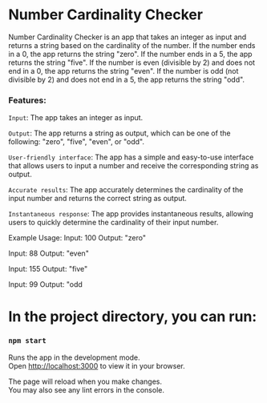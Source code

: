 
# Number Cardinality Checker

Number Cardinality Checker is an app that takes an integer as input and returns a string based on the cardinality of the number. If the number ends in a 0, the app returns the string "zero". If the number ends in a 5, the app returns the string "five". If the number is even (divisible by 2) and does not end in a 0, the app returns the string "even". If the number is odd (not divisible by 2) and does not end in a 5, the app returns the string "odd".

### Features:

`Input`: The app takes an integer as input.

`Output`: The app returns a string as output, which can be one of the following: "zero", "five", "even", or "odd".

`User-friendly interface`: The app has a simple and easy-to-use interface that allows users to input a number and receive the corresponding string as output.

`Accurate results`: The app accurately determines the cardinality of the input number and returns the correct string as output.

`Instantaneous response`: The app provides instantaneous results, allowing users to quickly determine the cardinality of their input number.

Example Usage:
Input: 100
Output: "zero"

Input: 88
Output: "even"

Input: 155
Output: "five"

Input: 99
Output: "odd


# In the project directory, you can run:

### `npm start`

Runs the app in the development mode.\
Open [http://localhost:3000](http://localhost:3000) to view it in your browser.

The page will reload when you make changes.\
You may also see any lint errors in the console.


